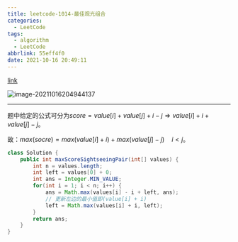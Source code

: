 ```yaml
---
title: leetcode-1014-最佳观光组合
categories:
  - LeetCode
tags:
  - algorithm
  - LeetCode
abbrlink: 55eff4f0
date: 2021-10-16 20:49:11
---
```


[link](https://gitee.com/cao_ziqiang/img/raw/master/20211016204944.png)

![image-20211016204944137](https://gitee.com/cao_ziqiang/img/raw/master/20211016204944.png)

<hr/>

题中给定的公式可分为$score=value[i]+value[j]+i-j \Rightarrow value[i] +i + value[j] - j$。

故：$max(socre) = max(value[i] + i) + max(value[j]-j)\quad i \lt j$。

```java
class Solution {
    public int maxScoreSightseeingPair(int[] values) {
        int n = values.length;
        int left = values[0] + 0;
        int ans = Integer.MIN_VALUE;
        for(int i = 1; i < n; i++) {
            ans = Math.max(values[i] - i + left, ans);
 			// 更新左边的最小值即(value[i] + i)
            left = Math.max(values[i] + i, left);
        }
        return ans;
    }
}
```

